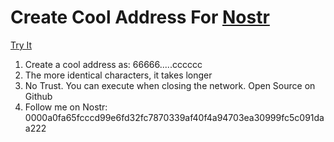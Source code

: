 # Create Cool Address For [Nostr](https://astral.ninja)

[Try It](https://shanelau.github.io/nostr-get-luck-account/)

1. Create a cool address as: 66666.....cccccc 
2. The more identical characters, it takes longer
3. No Trust. You can execute when closing the network. Open Source on Github</a>
4. Follow me on Nostr: 0000a0fa65fcccd99e6fd32fc7870339af40f4a94703ea30999fc5c091daa222